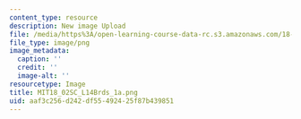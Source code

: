 ```yaml
---
content_type: resource
description: New image Upload
file: /media/https%3A/open-learning-course-data-rc.s3.amazonaws.com/18-02sc-multivariable-calculus-fall-2010/aaf3c256d242df55492425f87b439851_MIT18_02SC_L14Brds_1a.png
file_type: image/png
image_metadata:
  caption: ''
  credit: ''
  image-alt: ''
resourcetype: Image
title: MIT18_02SC_L14Brds_1a.png
uid: aaf3c256-d242-df55-4924-25f87b439851
---
```

